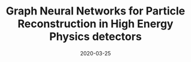 ---
title: "Graph Neural Networks for Particle Reconstruction in High Energy Physics detectors"
date: 2020-03-25
venue: arxiv:2003.11603
link: https://inspirehep.net/literature/1788428
inspire_id: 1788428
authors: Xiangyang Ju, others
---
